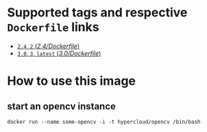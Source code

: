 # Supported tags and respective `Dockerfile` links

-	[`2.4`, `2` (*2.4/Dockerfile*)](https://github.com/hypercloud/opencv/blob/2.4/Dockerfile)
-	[`3.0`, `3`, `latest` (*3.0/Dockerfile*)](https://github.com/hypercloud/opencv/blob/3.0/Dockerfile)


# How to use this image

## start an opencv instance

	docker run --name some-opencv -i -t hypercloud/opencv /bin/bash